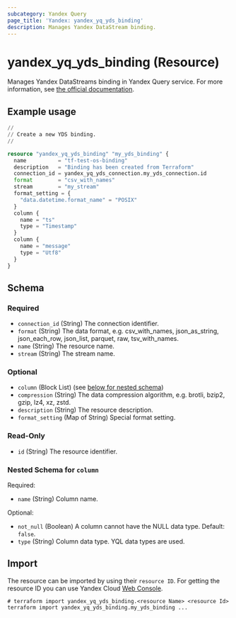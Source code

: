 ```yaml
---
subcategory: Yandex Query
page_title: 'Yandex: yandex_yq_yds_binding'
description: Manages Yandex DataStream binding.
---
```


# yandex_yq_yds_binding (Resource)

Manages Yandex DataStreams binding in Yandex Query service. For more information, see [the official documentation](https://yandex.cloud/docs/query/concepts/glossary#Binding).

## Example usage

```terraform
//
// Create a new YDS binding.
//

resource "yandex_yq_yds_binding" "my_yds_binding" {
  name          = "tf-test-os-binding"
  description   = "Binding has been created from Terraform"
  connection_id = yandex_yq_yds_connection.my_yds_connection.id
  format        = "csv_with_names"
  stream        = "my_stream"
  format_setting = {
    "data.datetime.format_name" = "POSIX"
  }
  column {
    name = "ts"
    type = "Timestamp"
  }
  column {
    name = "message"
    type = "Utf8"
  }
}
```

<!-- schema generated by tfplugindocs -->
## Schema

### Required

- `connection_id` (String) The connection identifier.
- `format` (String) The data format, e.g. csv_with_names, json_as_string, json_each_row, json_list, parquet, raw, tsv_with_names.
- `name` (String) The resource name.
- `stream` (String) The stream name.

### Optional

- `column` (Block List) (see [below for nested schema](#nestedblock--column))
- `compression` (String) The data compression algorithm, e.g. brotli, bzip2, gzip, lz4, xz, zstd.
- `description` (String) The resource description.
- `format_setting` (Map of String) Special format setting.

### Read-Only

- `id` (String) The resource identifier.

<a id="nestedblock--column"></a>
### Nested Schema for `column`

Required:

- `name` (String) Column name.

Optional:

- `not_null` (Boolean) A column cannot have the NULL data type. Default: `false`.
- `type` (String) Column data type. YQL data types are used.

## Import

The resource can be imported by using their `resource ID`. For getting the resource ID you can use Yandex Cloud [Web Console](https://console.yandex.cloud).

```shell
# terraform import yandex_yq_yds_binding.<resource Name> <resource Id>
terraform import yandex_yq_yds_binding.my_yds_binding ...
```

